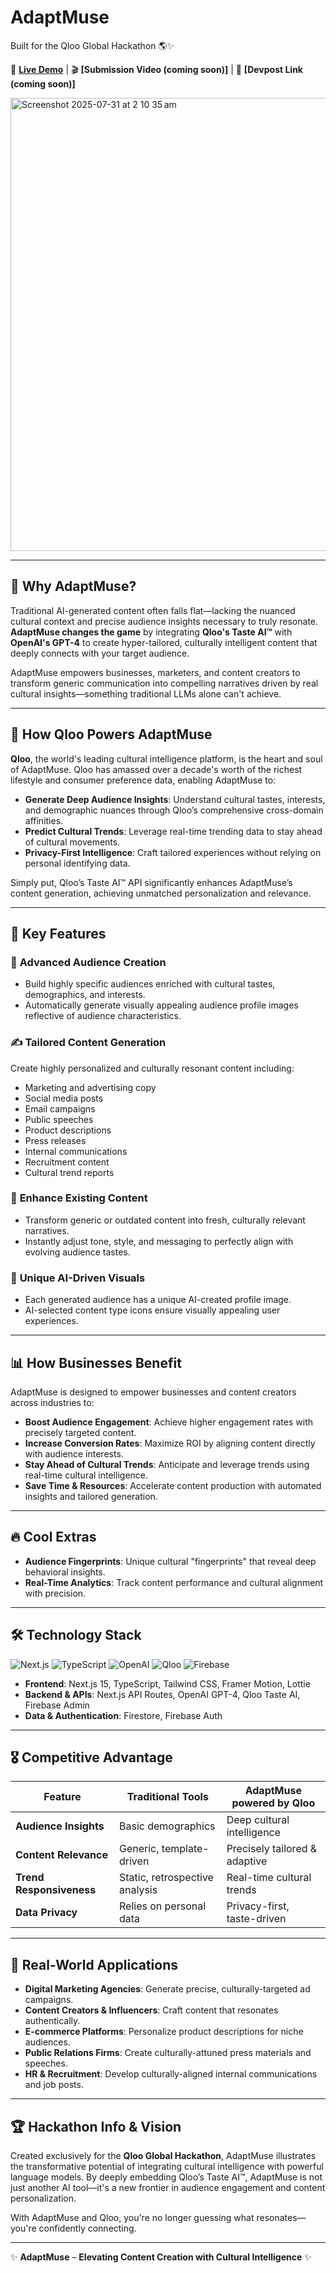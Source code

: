 # AdaptMuse

Built for the Qloo Global Hackathon 🌎✨

📍 **[Live Demo](https://adaptmuse.com)** | 🎬 **\[Submission Video (coming soon)]** | 🚀 **\[Devpost Link (coming soon)]**

<img width="1470" height="725" alt="Screenshot 2025-07-31 at 2 10 35 am" src="https://github.com/user-attachments/assets/ec1ee6f8-837f-4310-aba0-f100f56e29f7" />


---

## 🎯 Why AdaptMuse?

Traditional AI-generated content often falls flat—lacking the nuanced cultural context and precise audience insights necessary to truly resonate. **AdaptMuse changes the game** by integrating **Qloo's Taste AI™** with **OpenAI's GPT-4** to create hyper-tailored, culturally intelligent content that deeply connects with your target audience.

AdaptMuse empowers businesses, marketers, and content creators to transform generic communication into compelling narratives driven by real cultural insights—something traditional LLMs alone can't achieve.

---

## 🌟 How Qloo Powers AdaptMuse

**Qloo**, the world's leading cultural intelligence platform, is the heart and soul of AdaptMuse. Qloo has amassed over a decade's worth of the richest lifestyle and consumer preference data, enabling AdaptMuse to:

* **Generate Deep Audience Insights**: Understand cultural tastes, interests, and demographic nuances through Qloo’s comprehensive cross-domain affinities.
* **Predict Cultural Trends**: Leverage real-time trending data to stay ahead of cultural movements.
* **Privacy-First Intelligence**: Craft tailored experiences without relying on personal identifying data.

Simply put, Qloo’s Taste AI™ API significantly enhances AdaptMuse’s content generation, achieving unmatched personalization and relevance.

---

## 🚀 Key Features

### 🎯 **Advanced Audience Creation**

* Build highly specific audiences enriched with cultural tastes, demographics, and interests.
* Automatically generate visually appealing audience profile images reflective of audience characteristics.

### ✍️ **Tailored Content Generation**

Create highly personalized and culturally resonant content including:

* Marketing and advertising copy
* Social media posts
* Email campaigns
* Public speeches
* Product descriptions
* Press releases
* Internal communications
* Recruitment content
* Cultural trend reports

### 🔄 **Enhance Existing Content**

* Transform generic or outdated content into fresh, culturally relevant narratives.
* Instantly adjust tone, style, and messaging to perfectly align with evolving audience tastes.

### 🎨 **Unique AI-Driven Visuals**

* Each generated audience has a unique AI-created profile image.
* AI-selected content type icons ensure visually appealing user experiences.

---

## 📊 How Businesses Benefit

AdaptMuse is designed to empower businesses and content creators across industries to:

* **Boost Audience Engagement**: Achieve higher engagement rates with precisely targeted content.
* **Increase Conversion Rates**: Maximize ROI by aligning content directly with audience interests.
* **Stay Ahead of Cultural Trends**: Anticipate and leverage trends using real-time cultural intelligence.
* **Save Time & Resources**: Accelerate content production with automated insights and tailored generation.

---

## 🔥 Cool Extras

* **Audience Fingerprints**: Unique cultural "fingerprints" that reveal deep behavioral insights.
* **Real-Time Analytics**: Track content performance and cultural alignment with precision.

---

## 🛠️ Technology Stack

![Next.js](https://img.shields.io/badge/Next.js-15.3.5-black?style=for-the-badge\&logo=next.js)
![TypeScript](https://img.shields.io/badge/TypeScript-5.0-blue?style=for-the-badge\&logo=typescript)
![OpenAI](https://img.shields.io/badge/OpenAI-GPT--4-green?style=for-the-badge\&logo=openai)
![Qloo](https://img.shields.io/badge/Qloo-Taste_AI-purple?style=for-the-badge)
![Firebase](https://img.shields.io/badge/Firebase-11.10.0-orange?style=for-the-badge\&logo=firebase)

* **Frontend**: Next.js 15, TypeScript, Tailwind CSS, Framer Motion, Lottie
* **Backend & APIs**: Next.js API Routes, OpenAI GPT-4, Qloo Taste AI, Firebase Admin
* **Data & Authentication**: Firestore, Firebase Auth

---

## 🎖️ Competitive Advantage

| Feature                  | Traditional Tools              | AdaptMuse powered by Qloo     |
| ------------------------ | ------------------------------ | ----------------------------- |
| **Audience Insights**    | Basic demographics             | Deep cultural intelligence    |
| **Content Relevance**    | Generic, template-driven       | Precisely tailored & adaptive |
| **Trend Responsiveness** | Static, retrospective analysis | Real-time cultural trends     |
| **Data Privacy**         | Relies on personal data        | Privacy-first, taste-driven   |

---

## 📌 Real-World Applications

* **Digital Marketing Agencies**: Generate precise, culturally-targeted ad campaigns.
* **Content Creators & Influencers**: Craft content that resonates authentically.
* **E-commerce Platforms**: Personalize product descriptions for niche audiences.
* **Public Relations Firms**: Create culturally-attuned press materials and speeches.
* **HR & Recruitment**: Develop culturally-aligned internal communications and job posts.

---

## 🏆 Hackathon Info & Vision

Created exclusively for the **Qloo Global Hackathon**, AdaptMuse illustrates the transformative potential of integrating cultural intelligence with powerful language models. By deeply embedding Qloo’s Taste AI™, AdaptMuse is not just another AI tool—it's a new frontier in audience engagement and content personalization.

With AdaptMuse and Qloo, you're no longer guessing what resonates—you're confidently connecting.

---

✨ **AdaptMuse** – **Elevating Content Creation with Cultural Intelligence** ✨

